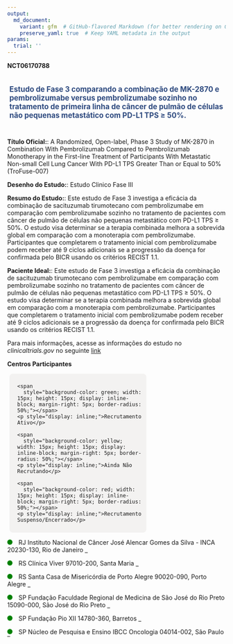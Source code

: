 ```yaml
---
output: 
  md_document:
    variant: gfm  # GitHub-flavored Markdown (for better rendering on GitHub)
    preserve_yaml: true  # Keep YAML metadata in the output
params:
  trial: ''
---
```


**NCT06170788**

<div style="padding: 5px; font-size: 1.20em; font-weight: bold; color: #2E4A7F; text-align: left; margin-bottom: 20px">

Estudo de Fase 3 comparando a combinação de MK-2870 e pembrolizumabe
versus pembrolizumabe sozinho no tratamento de primeira linha de câncer
de pulmão de células não pequenas metastático com PD-L1 TPS ≥ 50%.

</div>

**Título Oficial:**: A Randomized, Open-label, Phase 3 Study of MK-2870
in Combination With Pembrolizumab Compared to Pembrolizumab Monotherapy
in the First-line Treatment of Participants With Metastatic Non-small
Cell Lung Cancer With PD-L1 TPS Greater Than or Equal to 50%
(TroFuse-007)

**Desenho do Estudo:**: Estudo Clinico Fase III

**Resumo do Estudo:**: Este estudo de Fase 3 investiga a eficácia da
combinação de sacituzumab tirumotecano com pembrolizumabe em comparação
com pembrolizumabe sozinho no tratamento de pacientes com câncer de
pulmão de células não pequenas metastático com PD-L1 TPS ≥ 50%. O estudo
visa determinar se a terapia combinada melhora a sobrevida global em
comparação com a monoterapia com pembrolizumabe. Participantes que
completarem o tratamento inicial com pembrolizumabe podem receber até 9
ciclos adicionais se a progressão da doença for confirmada pelo BICR
usando os critérios RECIST 1.1.

**Paciente Ideal:**: Este estudo de Fase 3 investiga a eficácia da
combinação de sacituzumab tirumotecano com pembrolizumabe em comparação
com pembrolizumabe sozinho no tratamento de pacientes com câncer de
pulmão de células não pequenas metastático com PD-L1 TPS ≥ 50%. O estudo
visa determinar se a terapia combinada melhora a sobrevida global em
comparação com a monoterapia com pembrolizumabe. Participantes que
completarem o tratamento inicial com pembrolizumabe podem receber até 9
ciclos adicionais se a progressão da doença for confirmada pelo BICR
usando os critérios RECIST 1.1.

Para mais informações, acesse as informações do estudo no
*clinicaltrials.gov* no seguinte
[link](https://clinicaltrials.gov/ct2/show/NCT06170788)

**Centros Participantes**

<div style="margin-bottom: 8px; margin-left: 5px; padding: 8px; max-width: 300px; background-color: #f3f2f1; border-radius: 8px;">

<div style="margin-left: 10px;">

    <span 
      style="background-color: green; width: 15px; height: 15px; display: inline-block; margin-right: 5px; border-radius: 50%;"></span>
    <p style="display: inline;">Recrutamento Ativo</p>

</div>

<div style="margin-left: 10px;">

    <span 
      style="background-color: yellow; width: 15px; height: 15px; display: inline-block; margin-right: 5px; border-radius: 50%;"></span>
    <p style="display: inline;">Ainda Não Recrutando</p>

</div>

<div style="margin-left: 10px;">

    <span 
      style="background-color: red; width: 15px; height: 15px; display: inline-block; margin-right: 5px; border-radius: 50%;"></span>
    <p style="display: inline;">Recrutamento Suspenso/Encerrado</p>

</div>

</div>

<span style="display: inline-block; width: 12px; height: 12px; border-radius: 50%; margin-right: 10px; padding-bottom: 0px; background-color: green;"></span>
RJ Instituto Nacional de Câncer José Alencar Gomes da Silva - INCA
20230-130, Rio de Janeiro
<span style="color: #2E4A7F; text-decoration: none; font-weight: 500; font-size: 0.8">[REPORTAR
ERRO](https://flazar.shinyapps.io/formsapp?study_nct_id=NCT06170788&location_id=INSTITUTONACIONALDECANCERINCASITE0405RIODEJANEIRO20230130BRAZIL&location_full_name=Instituto%20Nacional%20de%20C%C3%A2ncer%20Jos%C3%A9%20Alencar%20Gomes%20da%20Silva%20-%20INCA%2C%2020230-130%2C%20Rio%20de%20Janeiro&form_type=Reportar%20Erro)</span>

<span style="display: inline-block; width: 12px; height: 12px; border-radius: 50%; margin-right: 10px; padding-bottom: 0px; background-color: green;"></span>
RS Clínica Viver 97010-200, Santa Maria
<span style="color: #2E4A7F; text-decoration: none; font-weight: 500; font-size: 0.8">[REPORTAR
ERRO](https://flazar.shinyapps.io/formsapp?study_nct_id=NCT06170788&location_id=CLINICAVIVERSITE0400SANTAMARIARIOGRANDEDOSUL97015450BRAZIL&location_full_name=Cl%C3%ADnica%20Viver%2C%2097010-200%2C%20Santa%20Maria&form_type=Reportar%20Erro)</span>

<span style="display: inline-block; width: 12px; height: 12px; border-radius: 50%; margin-right: 10px; padding-bottom: 0px; background-color: green;"></span>
RS Santa Casa de Misericórdia de Porto Alegre 90020-090, Porto Alegre
<span style="color: #2E4A7F; text-decoration: none; font-weight: 500; font-size: 0.8">[REPORTAR
ERRO](https://flazar.shinyapps.io/formsapp?study_nct_id=NCT06170788&location_id=IRMANDADEDASANTACASADEMISERICORDIADEPORTOALEGRESITE0409PORTOALEGRERIOGRANDEDOSUL90020090BRAZIL&location_full_name=Santa%20Casa%20de%20Miseric%C3%B3rdia%20de%20Porto%20Alegre%2C%2090020-090%2C%20Porto%20Alegre&form_type=Reportar%20Erro)</span>

<span style="display: inline-block; width: 12px; height: 12px; border-radius: 50%; margin-right: 10px; padding-bottom: 0px; background-color: green;"></span>
SP Fundação Faculdade Regional de Medicina de São José do Rio Preto
15090-000, São José do Rio Preto
<span style="color: #2E4A7F; text-decoration: none; font-weight: 500; font-size: 0.8">[REPORTAR
ERRO](https://flazar.shinyapps.io/formsapp?study_nct_id=NCT06170788&location_id=FUNDACAOFACULDADEREGIONALDEMEDICINADESAOJOSEDORIOPRETOSITE0406SAOJOSEDORIOPRETOSAOPAULO15090000BRAZIL&location_full_name=Funda%C3%A7%C3%A3o%20Faculdade%20Regional%20de%20Medicina%20de%20S%C3%A3o%20Jos%C3%A9%20do%20Rio%20Preto%2C%2015090-000%2C%20S%C3%A3o%20Jos%C3%A9%20do%20Rio%20Preto&form_type=Reportar%20Erro)</span>

<span style="display: inline-block; width: 12px; height: 12px; border-radius: 50%; margin-right: 10px; padding-bottom: 0px; background-color: green;"></span>
SP Fundação Pio XII 14780-360, Barretos
<span style="color: #2E4A7F; text-decoration: none; font-weight: 500; font-size: 0.8">[REPORTAR
ERRO](https://flazar.shinyapps.io/formsapp?study_nct_id=NCT06170788&location_id=FUNDACAOPIOXIIHOSPITALDECANCERDEBARRETOSSITE0402BARRETOSSAOPAULO14784400BRAZIL&location_full_name=Funda%C3%A7%C3%A3o%20Pio%20XII%2C%2014780-360%2C%20Barretos&form_type=Reportar%20Erro)</span>

<span style="display: inline-block; width: 12px; height: 12px; border-radius: 50%; margin-right: 10px; padding-bottom: 0px; background-color: green;"></span>
SP Núcleo de Pesquisa e Ensino IBCC Oncologia 04014-002, São Paulo
<span style="color: #2E4A7F; text-decoration: none; font-weight: 500; font-size: 0.8">[REPORTAR
ERRO](https://flazar.shinyapps.io/formsapp?study_nct_id=NCT06170788&location_id=NUCLEODEPESQUISACLINICADAREDESAOCAMILOSITE0401SAOPAULO04014002BRAZIL&location_full_name=N%C3%BAcleo%20de%20Pesquisa%20e%20Ensino%20IBCC%20Oncologia%2C%2004014-002%2C%20S%C3%A3o%20Paulo&form_type=Reportar%20Erro)</span>
